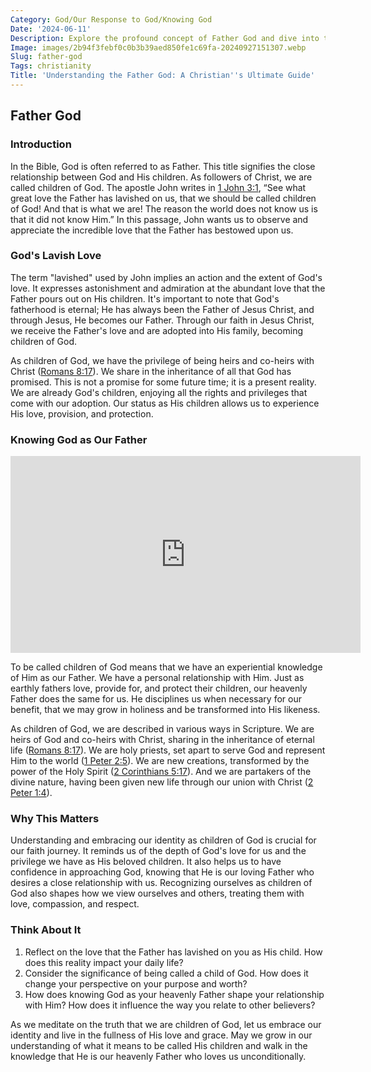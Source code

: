```yaml
---
Category: God/Our Response to God/Knowing God
Date: '2024-06-11'
Description: Explore the profound concept of Father God and dive into the significance of this divine figure in various religious beliefs. Discover the universal themes and roles associated with Father God.
Image: images/2b94f3febf0c0b3b39aed850fe1c69fa-20240927151307.webp
Slug: father-god
Tags: christianity
Title: 'Understanding the Father God: A Christian''s Ultimate Guide'
---
```


## Father God

### Introduction

In the Bible, God is often referred to as Father. This title signifies the close relationship between God and His children. As followers of Christ, we are called children of God. The apostle John writes in [1 John 3:1](https://www.bibleref.com/1-John/3/1-John-3-1.html), “See what great love the Father has lavished on us, that we should be called children of God! And that is what we are! The reason the world does not know us is that it did not know Him.” In this passage, John wants us to observe and appreciate the incredible love that the Father has bestowed upon us.

### God's Lavish Love

The term "lavished" used by John implies an action and the extent of God's love. It expresses astonishment and admiration at the abundant love that the Father pours out on His children. It's important to note that God's fatherhood is eternal; He has always been the Father of Jesus Christ, and through Jesus, He becomes our Father. Through our faith in Jesus Christ, we receive the Father's love and are adopted into His family, becoming children of God.

As children of God, we have the privilege of being heirs and co-heirs with Christ ([Romans 8:17](https://www.bibleref.com/Romans/8/Romans-8-17.html)). We share in the inheritance of all that God has promised. This is not a promise for some future time; it is a present reality. We are already God's children, enjoying all the rights and privileges that come with our adoption. Our status as His children allows us to experience His love, provision, and protection.

### Knowing God as Our Father


<iframe width="560" height="315" src="https://www.youtube.com/embed/tyYsGH0oPbg" frameborder="0" allow="autoplay; encrypted-media" allowfullscreen></iframe>


To be called children of God means that we have an experiential knowledge of Him as our Father. We have a personal relationship with Him. Just as earthly fathers love, provide for, and protect their children, our heavenly Father does the same for us. He disciplines us when necessary for our benefit, that we may grow in holiness and be transformed into His likeness.

As children of God, we are described in various ways in Scripture. We are heirs of God and co-heirs with Christ, sharing in the inheritance of eternal life ([Romans 8:17](https://www.bibleref.com/Romans/8/Romans-8-17.html)). We are holy priests, set apart to serve God and represent Him to the world ([1 Peter 2:5](https://www.bibleref.com/1-Peter/2/1-Peter-2-5.html)). We are new creations, transformed by the power of the Holy Spirit ([2 Corinthians 5:17](https://www.bibleref.com/2-Corinthians/5/2-Corinthians-5-17.html)). And we are partakers of the divine nature, having been given new life through our union with Christ ([2 Peter 1:4](https://www.bibleref.com/2-Peter/1/2-Peter-1-4.html)).

### Why This Matters

Understanding and embracing our identity as children of God is crucial for our faith journey. It reminds us of the depth of God's love for us and the privilege we have as His beloved children. It also helps us to have confidence in approaching God, knowing that He is our loving Father who desires a close relationship with us. Recognizing ourselves as children of God also shapes how we view ourselves and others, treating them with love, compassion, and respect.

### Think About It

1. Reflect on the love that the Father has lavished on you as His child. How does this reality impact your daily life?
2. Consider the significance of being called a child of God. How does it change your perspective on your purpose and worth?
3. How does knowing God as your heavenly Father shape your relationship with Him? How does it influence the way you relate to other believers?

As we meditate on the truth that we are children of God, let us embrace our identity and live in the fullness of His love and grace. May we grow in our understanding of what it means to be called His children and walk in the knowledge that He is our heavenly Father who loves us unconditionally.
